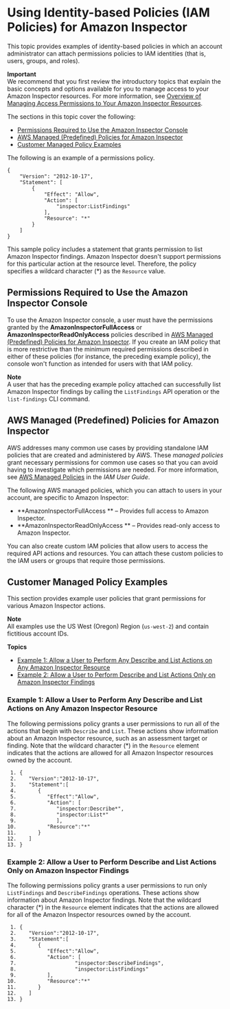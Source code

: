 # Using Identity\-based Policies \(IAM Policies\) for Amazon Inspector<a name="access-control-identity-based"></a>

This topic provides examples of identity\-based policies in which an account administrator can attach permissions policies to IAM identities \(that is, users, groups, and roles\)\. 

**Important**  
 We recommend that you first review the introductory topics that explain the basic concepts and options available for you to manage access to your Amazon Inspector resources\. For more information, see [Overview of Managing Access Permissions to Your Amazon Inspector Resources](access-control-overview.md)\.

The sections in this topic cover the following:
+ [Permissions Required to Use the Amazon Inspector Console](#UsingWithInspector_IAM_RequiredPermissions_Console)
+ [AWS Managed \(Predefined\) Policies for Amazon Inspector](#UsingWithInspector_IAM_AccessControl_ManagedPolicies)
+ [Customer Managed Policy Examples](#IAMPolicyExamples_Inspector)

The following is an example of a permissions policy\.

```
{
    "Version": "2012-10-17",
    "Statement": [
        {
            "Effect": "Allow",
            "Action": [
                "inspector:ListFindings"
            ],
            "Resource": "*"
        }
    ]
}
```

This sample policy includes a statement that grants permission to list Amazon Inspector findings\. Amazon Inspector doesn't support permissions for this particular action at the resource level\. Therefore, the policy specifies a wildcard character \(\*\) as the `Resource` value\. 

## Permissions Required to Use the Amazon Inspector Console<a name="UsingWithInspector_IAM_RequiredPermissions_Console"></a>

To use the Amazon Inspector console, a user must have the permissions granted by the **AmazonInspectorFullAccess** or **AmazonInspectorReadOnlyAccess** policies described in [AWS Managed \(Predefined\) Policies for Amazon Inspector](#UsingWithInspector_IAM_AccessControl_ManagedPolicies)\. If you create an IAM policy that is more restrictive than the minimum required permissions described in either of these policies \(for instance, the preceding example policy\), the console won't function as intended for users with that IAM policy\. 

**Note**  
A user that has the preceding example policy attached can successfully list Amazon Inspector findings by calling the `ListFindings` API operation or the` list-findings` CLI command\.

## AWS Managed \(Predefined\) Policies for Amazon Inspector<a name="UsingWithInspector_IAM_AccessControl_ManagedPolicies"></a>

AWS addresses many common use cases by providing standalone IAM policies that are created and administered by AWS\. These *managed policies* grant necessary permissions for common use cases so that you can avoid having to investigate which permissions are needed\. For more information, see [AWS Managed Policies](http://docs.aws.amazon.com/IAM/latest/UserGuide/access_policies_managed-vs-inline.html#aws-managed-policies) in the *IAM User Guide*\.

The following AWS managed policies, which you can attach to users in your account, are specific to Amazon Inspector:
+ **AmazonInspectorFullAccess ** – Provides full access to Amazon Inspector\.
+ **AmazonInspectorReadOnlyAccess ** – Provides read\-only access to Amazon Inspector\. 

You can also create custom IAM policies that allow users to access the required API actions and resources\. You can attach these custom policies to the IAM users or groups that require those permissions\.

## Customer Managed Policy Examples<a name="IAMPolicyExamples_Inspector"></a>

This section provides example user policies that grant permissions for various Amazon Inspector actions\. 

**Note**  
All examples use the US West \(Oregon\) Region \(`us-west-2`\) and contain fictitious account IDs\.

**Topics**
+ [Example 1: Allow a User to Perform Any Describe and List Actions on Any Amazon Inspector Resource](#IAMPolicyExamples_Inspector_perform_describe_and_list_action)
+ [Example 2: Allow a User to Perform Describe and List Actions Only on Amazon Inspector Findings](#IAMPolicyExamples_Inspector_perform_create_action)

### Example 1: Allow a User to Perform Any Describe and List Actions on Any Amazon Inspector Resource<a name="IAMPolicyExamples_Inspector_perform_describe_and_list_action"></a>

The following permissions policy grants a user permissions to run all of the actions that begin with `Describe` and `List`\. These actions show information about an Amazon Inspector resource, such as an assessment target or finding\. Note that the wildcard character \(\*\) in the `Resource` element indicates that the actions are allowed for all Amazon Inspector resources owned by the account\. 

```
 1. {
 2.    "Version":"2012-10-17",
 3.    "Statement":[
 4.       {
 5.          "Effect":"Allow",
 6.          "Action": [
 7.             "inspector:Describe*",
 8.             "inspector:List*"
 9.             ],
10.          "Resource":"*"
11.       }
12.    ]
13. }
```

### Example 2: Allow a User to Perform Describe and List Actions Only on Amazon Inspector Findings<a name="IAMPolicyExamples_Inspector_perform_create_action"></a>

The following permissions policy grants a user permissions to run only `ListFindings` and `DescribeFindings` operations\. These actions show information about Amazon Inspector findings\. Note that the wildcard character \(\*\) in the `Resource` element indicates that the actions are allowed for all of the Amazon Inspector resources owned by the account\. 

```
 1. {
 2.    "Version":"2012-10-17",
 3.    "Statement":[
 4.       {
 5.          "Effect":"Allow",
 6.          "Action": [
 7.                   "inspector:DescribeFindings",
 8.                   "inspector:ListFindings"
 9.          ],
10.          "Resource":"*"
11.       }
12.    ]
13. }
```